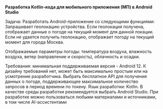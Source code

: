 **Разработка Kotlin-кода для мобильного приложения (МП) в Android Studio**

Задача: Разработать Android-приложение со следующими функциями: Запрашивает геолокацию устройства.
Если геолокация получена, отображает данные о погоде на текущий момент для данной локации. 
Если не удается получить геолокацию, отображает погоду на текущий момент для города Москва.

Отображаемые параметры погоды: температура воздуха, влажность воздуха, ветер (направление и скорость), облачность и осадки.

Требования: минимальная поддерживаемая версия - Android 12. К дизайну требований нет, может быть максимально простым или на усмотрение разработчика.
Выбрать бесплатное API для получения данных о погоде, поддерживающее максимальное количество запросов в период времени по токену. 
Язык разработки: Kotlin. В качестве среды разработки рекомендуется выбрать Android Studio. 
При разработке можно пользоваться любыми материалами и источниками, в том числе AI-ассистентами
